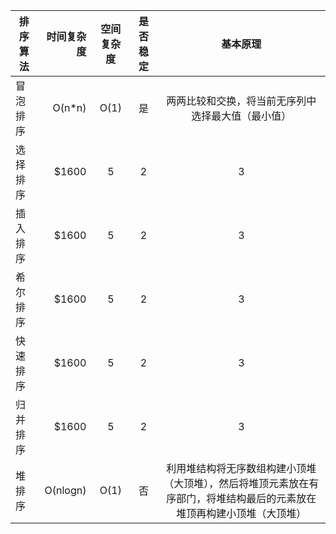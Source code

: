 | 排序算法        | 时间复杂度   |  空间复杂度  | 是否稳定| 基本原理|
| --------   | -----:  | :----:  |  :-----:  | :----:  |
| 冒泡排序      | O(n*n)  |  O(1)      |是 | 两两比较和交换，将当前无序列中选择最大值（最小值）|
| 选择排序      | $1600   |   5     |2 | 3|
| 插入排序      | $1600   |   5     |2 | 3|
| 希尔排序      | $1600   |   5     |2 | 3|
| 快速排序      | $1600   |   5     |2 | 3|
| 归并排序      | $1600   |   5     |2 | 3|
| 堆排序      | O(nlogn) |  O(1)   |否 |  利用堆结构将无序数组构建小顶堆（大顶堆），然后将堆顶元素放在有序部门，将堆结构最后的元素放在堆顶再构建小顶堆（大顶堆）|

